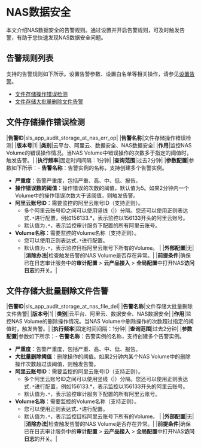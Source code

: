 # NAS数据安全

本文介绍NAS数据安全的告警规则。通过设置并开启告警规则，可及时触发告警，有助于您快速发现NAS数据安全问题。

## 告警规则列表

支持的告警规则如下所示。设置告警参数、设置白名单等相关操作，请参见[设置告警](/intl.zh-CN/应用中心（App）/日志审计服务/告警/设置告警.md)。

-   [文件存储操作错误检测](#section_5cl_qys_sut)
-   [文件存储大批量删除文件告警](#section_0gg_39o_cx3)

## 文件存储操作错误检测

|**告警ID**|sls\_app\_audit\_storage\_at\_nas\_err\_op|
|**告警名称**|文件存储操作错误检测|
|**版本号**|1|
|**类别**|云平台、阿里云、数据安全、NAS数据安全|
|**作用**|监控NAS Volume的错误操作情况。当NAS Volume中错误操作的次数多于指定的阈值时，触发告警。|
|**执行频率**|固定时间间隔：1分钟|
|**查询范围**|过去2分钟|
|**参数配置**|参数如下所示：-   **告警名称**：告警实例的名称，支持创建多个告警实例。
-   **严重度**：告警严重度，包括严重、高、中、低、报告。
-   **操作错误数的阈值**：操作错误的次数的阈值，默认值为5。如果2分钟内一个Volume中的操作错误次数大于该阈值，则触发告警。
-   **阿里云账号ID**：需要监控的阿里云账号ID（支持正则）。
    -   多个阿里云账号ID之间可以使用竖线（\|）分隔。您还可以使用正则表达式`.*`进行配置，例如156133.\*，表示监控以156133开头的阿里云账号。
    -   默认值为`.*`，表示监控审计服务下配置的所有阿里云账号。
-   **Volume名称**：需要监控的Volume名称（支持正则）。
    -   您可以使用正则表达式`.*`进行配置。
    -   默认值为`.*`，表示监控目标阿里云账号下所有的Volume。 |
|**外部配置**|无|
|**消除办法**|检查触发告警的NAS Volume是否存在异常。|
|**前提条件**|确保已在日志审计服务中的**审计配置** \> **云产品接入** \> **全局配置**中打开NAS**访问日志**的开关。|

## 文件存储大批量删除文件告警

|**告警ID**|sls\_app\_audit\_storage\_at\_nas\_file\_del|
|**告警名称**|文件存储大批量删除文件告警|
|**版本号**|1|
|**类别**|云平台、阿里云、数据安全、NAS数据安全|
|**作用**|监控NAS Volume的删除操作情况。当NAS Volume中删除操作的次数超过指定的阈值时，触发告警。|
|**执行频率**|固定时间间隔：1分钟|
|**查询范围**|过去2分钟|
|**参数配置**|参数如下所示：-   **告警名称**：告警实例的名称，支持创建多个告警实例。
-   **严重度**：告警严重度，包括严重、高、中、低、报告。
-   **大批量删除阈值**：删除操作的阈值。如果2分钟内某个NAS Volume中的删除操作次数超过该阈值，则触发告警。
-   **阿里云账号ID**：需要监控的阿里云账号ID（支持正则）。
    -   多个阿里云账号ID之间可以使用竖线（\|）分隔。您还可以使用正则表达式`.*`进行配置，例如156133.\*，表示监控以156133开头的阿里云账号。
    -   默认值为`.*`，表示监控审计服务下配置的所有阿里云账号。
-   **Volume名称**：需要监控的Volume名称（支持正则）。
    -   您可以使用正则表达式`.*`进行配置。
    -   默认值为`.*`，表示监控目标阿里云账号下所有的Volume。 |
|**外部配置**|无|
|**消除办法**|检查触发告警的NAS Volume是否存在异常。|
|**前提条件**|确保已在日志审计服务中的**审计配置** \> **云产品接入** \> **全局配置**中打开NAS**访问日志**的开关。|

